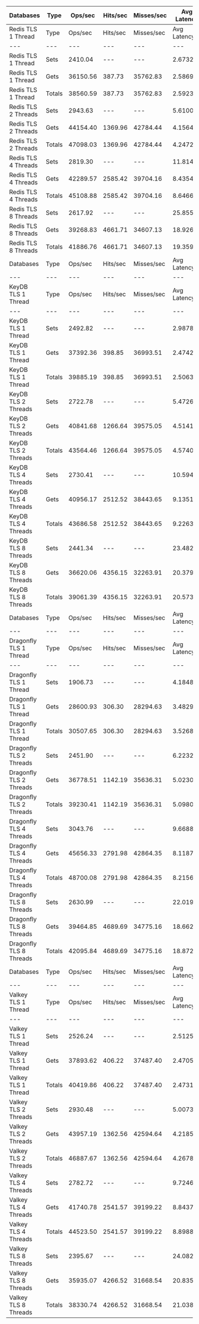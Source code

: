 | Databases | Type | Ops/sec | Hits/sec | Misses/sec | Avg Latency | p50 Latency | p99 Latency | p99.9 Latency | KB/sec |
| --- | --- | --- | --- | --- | --- | --- | --- | --- | --- |
| Redis TLS 1 Thread | Type | Ops/sec | Hits/sec | Misses/sec | Avg Latency | p50 Latency | p99 Latency | p99.9 Latency | KB/sec |
| --- | --- | --- | --- | --- | --- | --- | --- | --- | --- |
Redis TLS 1 Thread | Sets | 2410.04 | --- | --- | 2.67327 | 2.51100 | 6.11100 | 24.95900 | 115.31 |
Redis TLS 1 Thread | Gets | 36150.56 | 387.73 | 35762.83 | 2.58697 | 2.47900 | 5.02300 | 7.13500 | 1378.48 |
Redis TLS 1 Thread | Totals | 38560.59 | 387.73 | 35762.83 | 2.59236 | 2.47900 | 5.05500 | 7.48700 | 1493.78 |
Redis TLS 2 Threads | Sets | 2943.63 | --- | --- | 5.61008 | 3.98300 | 10.81500 | 317.43900 | 140.84 |
Redis TLS 2 Threads | Gets | 44154.40 | 1369.96 | 42784.44 | 4.15644 | 3.98300 | 9.40700 | 12.47900 | 1688.05 |
Redis TLS 2 Threads | Totals | 47098.03 | 1369.96 | 42784.44 | 4.24729 | 3.98300 | 9.47100 | 13.11900 | 1828.88 |
Redis TLS 4 Threads | Sets | 2819.30 | --- | --- | 11.81482 | 7.96700 | 22.52700 | 708.60700 | 134.89 |
Redis TLS 4 Threads | Gets | 42289.57 | 2585.42 | 39704.16 | 8.43548 | 7.90300 | 19.71100 | 25.72700 | 1622.97 |
Redis TLS 4 Threads | Totals | 45108.88 | 2585.42 | 39704.16 | 8.64669 | 7.90300 | 19.83900 | 27.00700 | 1757.86 |
Redis TLS 8 Threads | Sets | 2617.92 | --- | --- | 25.85519 | 18.04700 | 49.15100 | 1507.32700 | 125.25 |
Redis TLS 8 Threads | Gets | 39268.83 | 4661.71 | 34607.13 | 18.92689 | 17.79100 | 42.49500 | 55.55100 | 1518.08 |
Redis TLS 8 Threads | Totals | 41886.76 | 4661.71 | 34607.13 | 19.35991 | 17.91900 | 42.75100 | 59.13500 | 1643.33 |
| Databases | Type | Ops/sec | Hits/sec | Misses/sec | Avg Latency | p50 Latency | p99 Latency | p99.9 Latency | KB/sec |
| --- | --- | --- | --- | --- | --- | --- | --- | --- | --- |
| KeyDB TLS 1 Thread | Type | Ops/sec | Hits/sec | Misses/sec | Avg Latency | p50 Latency | p99 Latency | p99.9 Latency | KB/sec |
| --- | --- | --- | --- | --- | --- | --- | --- | --- | --- |
KeyDB TLS 1 Thread | Sets | 2492.82 | --- | --- | 2.98785 | 2.30300 | 5.34300 | 115.71100 | 119.27 |
KeyDB TLS 1 Thread | Gets | 37392.36 | 398.85 | 36993.51 | 2.47426 | 2.28700 | 4.22300 | 6.49500 | 1425.82 |
KeyDB TLS 1 Thread | Totals | 39885.19 | 398.85 | 36993.51 | 2.50636 | 2.28700 | 4.25500 | 8.51100 | 1545.09 |
KeyDB TLS 2 Threads | Sets | 2722.78 | --- | --- | 5.47260 | 4.25500 | 13.43900 | 208.89500 | 130.27 |
KeyDB TLS 2 Threads | Gets | 40841.68 | 1266.64 | 39575.05 | 4.51417 | 4.19100 | 11.58300 | 14.78300 | 1561.40 |
KeyDB TLS 2 Threads | Totals | 43564.46 | 1266.64 | 39575.05 | 4.57407 | 4.19100 | 11.64700 | 15.87100 | 1691.67 |
KeyDB TLS 4 Threads | Sets | 2730.41 | --- | --- | 10.59449 | 8.57500 | 24.95900 | 323.58300 | 130.64 |
KeyDB TLS 4 Threads | Gets | 40956.17 | 2512.52 | 38443.65 | 9.13517 | 8.51100 | 21.88700 | 28.41500 | 1571.84 |
KeyDB TLS 4 Threads | Totals | 43686.58 | 2512.52 | 38443.65 | 9.22638 | 8.51100 | 22.01500 | 30.33500 | 1702.48 |
KeyDB TLS 8 Threads | Sets | 2441.34 | --- | --- | 23.48265 | 19.45500 | 49.15100 | 753.66300 | 116.81 |
KeyDB TLS 8 Threads | Gets | 36620.06 | 4356.15 | 32263.91 | 20.37968 | 19.32700 | 44.03100 | 57.34300 | 1415.72 |
KeyDB TLS 8 Threads | Totals | 39061.39 | 4356.15 | 32263.91 | 20.57361 | 19.45500 | 44.28700 | 61.95100 | 1532.53 |
| Databases | Type | Ops/sec | Hits/sec | Misses/sec | Avg Latency | p50 Latency | p99 Latency | p99.9 Latency | KB/sec |
| --- | --- | --- | --- | --- | --- | --- | --- | --- | --- |
| Dragonfly TLS 1 Thread | Type | Ops/sec | Hits/sec | Misses/sec | Avg Latency | p50 Latency | p99 Latency | p99.9 Latency | KB/sec |
| --- | --- | --- | --- | --- | --- | --- | --- | --- | --- |
Dragonfly TLS 1 Thread | Sets | 1906.73 | --- | --- | 4.18480 | 3.56700 | 7.51900 | 148.47900 | 91.23 |
Dragonfly TLS 1 Thread | Gets | 28600.93 | 306.30 | 28294.63 | 3.48293 | 3.56700 | 6.71900 | 7.93500 | 1090.60 |
Dragonfly TLS 1 Thread | Totals | 30507.65 | 306.30 | 28294.63 | 3.52680 | 3.56700 | 6.75100 | 8.38300 | 1181.82 |
Dragonfly TLS 2 Threads | Sets | 2451.90 | --- | --- | 6.22322 | 4.73500 | 11.58300 | 278.52700 | 117.31 |
Dragonfly TLS 2 Threads | Gets | 36778.51 | 1142.19 | 35636.31 | 5.02304 | 4.73500 | 10.43100 | 12.22300 | 1406.07 |
Dragonfly TLS 2 Threads | Totals | 39230.41 | 1142.19 | 35636.31 | 5.09805 | 4.73500 | 10.49500 | 13.05500 | 1523.38 |
Dragonfly TLS 4 Threads | Sets | 3043.76 | --- | --- | 9.66887 | 7.61500 | 23.80700 | 346.11100 | 145.63 |
Dragonfly TLS 4 Threads | Gets | 45656.33 | 2791.98 | 42864.35 | 8.11872 | 7.58300 | 19.58300 | 26.36700 | 1752.18 |
Dragonfly TLS 4 Threads | Totals | 48700.08 | 2791.98 | 42864.35 | 8.21560 | 7.58300 | 19.71100 | 28.54300 | 1897.81 |
Dragonfly TLS 8 Threads | Sets | 2630.99 | --- | --- | 22.01904 | 17.66300 | 50.17500 | 757.75900 | 125.88 |
Dragonfly TLS 8 Threads | Gets | 39464.85 | 4689.69 | 34775.16 | 18.66296 | 17.53500 | 42.23900 | 54.52700 | 1525.68 |
Dragonfly TLS 8 Threads | Totals | 42095.84 | 4689.69 | 34775.16 | 18.87272 | 17.66300 | 42.49500 | 58.36700 | 1651.56 |
| Databases | Type | Ops/sec | Hits/sec | Misses/sec | Avg Latency | p50 Latency | p99 Latency | p99.9 Latency | KB/sec |
| --- | --- | --- | --- | --- | --- | --- | --- | --- | --- |
| Valkey TLS 1 Thread | Type | Ops/sec | Hits/sec | Misses/sec | Avg Latency | p50 Latency | p99 Latency | p99.9 Latency | KB/sec |
| --- | --- | --- | --- | --- | --- | --- | --- | --- | --- |
Valkey TLS 1 Thread | Sets | 2526.24 | --- | --- | 2.51252 | 2.36700 | 5.85500 | 14.78300 | 120.87 |
Valkey TLS 1 Thread | Gets | 37893.62 | 406.22 | 37487.40 | 2.47053 | 2.36700 | 4.51100 | 6.75100 | 1444.94 |
Valkey TLS 1 Thread | Totals | 40419.86 | 406.22 | 37487.40 | 2.47316 | 2.36700 | 4.54300 | 6.91100 | 1565.81 |
Valkey TLS 2 Threads | Sets | 2930.48 | --- | --- | 5.00731 | 4.12700 | 7.90300 | 186.36700 | 140.21 |
Valkey TLS 2 Threads | Gets | 43957.19 | 1362.56 | 42594.64 | 4.21858 | 4.09500 | 6.75100 | 8.25500 | 1680.50 |
Valkey TLS 2 Threads | Totals | 46887.67 | 1362.56 | 42594.64 | 4.26788 | 4.09500 | 6.78300 | 9.02300 | 1820.71 |
Valkey TLS 4 Threads | Sets | 2782.72 | --- | --- | 9.72464 | 8.63900 | 14.91100 | 257.02300 | 133.14 |
Valkey TLS 4 Threads | Gets | 41740.78 | 2541.57 | 39199.22 | 8.84375 | 8.63900 | 13.69500 | 16.06300 | 1601.86 |
Valkey TLS 4 Threads | Totals | 44523.50 | 2541.57 | 39199.22 | 8.89880 | 8.63900 | 13.69500 | 16.89500 | 1735.00 |
Valkey TLS 8 Threads | Sets | 2395.67 | --- | --- | 24.08264 | 20.35100 | 37.63100 | 737.27900 | 114.62 |
Valkey TLS 8 Threads | Gets | 35935.07 | 4266.52 | 31668.54 | 20.83510 | 20.22300 | 33.53500 | 39.93500 | 1389.20 |
Valkey TLS 8 Threads | Totals | 38330.74 | 4266.52 | 31668.54 | 21.03807 | 20.22300 | 33.53500 | 41.98300 | 1503.82 |
